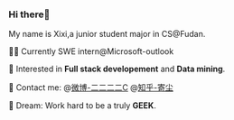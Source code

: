 ### Hi there👋

My name is Xixi,a junior student major in CS@Fudan.

👩‍💻 Currently SWE intern@Microsoft-outlook

🌈 Interested in **Full stack developement** and **Data mining**.

💬 Contact me: @[微博-二二二二C](https://weibo.com/u/6338550883/)  @[知乎-寄尘](https://www.zhihu.com/people/ji-chen-2-23)

🌱 Dream: Work hard to be a truly **GEEK**.


